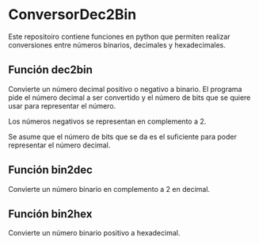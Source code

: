 # ConversorDec2Bin
 
Este repositoiro contiene funciones en python que permiten realizar conversiones entre
números binarios, decimales y hexadecimales.

## Función dec2bin

Convierte un número decimal positivo o negativo a binario. 
El programa pide el número decimal a ser convertido y el número de bits que se
quiere usar para representar el número.

Los números negativos se representan en complemento a 2.

Se asume que el número de bits que se da es el suficiente para poder
representar el número decimal.

## Función bin2dec
Convierte un número binario en complemento a 2 en decimal. 

## Función bin2hex
Convierte un número binario positivo a hexadecimal. 

